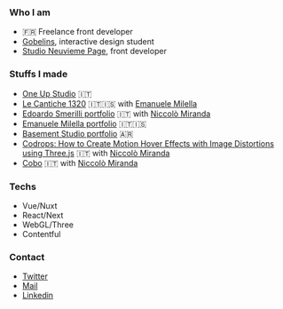 ### Who I am
- 🇫🇷 Freelance front developer
- [Gobelins](https://www.gobelins.fr/), interactive design student
- [Studio Neuvieme Page](https://neuviemepage.studio/), front developer

### Stuffs I made
- [One Up Studio](https://oneupstudio.it/) 🇮🇹
- [Le Cantiche 1320](https://www.lecantiche.com/) 🇮🇹🇮🇸 with [Emanuele Milella](https://twitter.com/EmanueleMilella)
- [Edoardo Smerilli portfolio](https://edoardosmerilli.com/) 🇮🇹 with [Niccolò Miranda](https://twitter.com/niccolomiranda)
- [Emanuele Milella portfolio](https://emanuelemilella.com/) 🇮🇹🇮🇸 
- [Basement Studio portfolio](https://basement.studio/) 🇦🇷 
- [Codrops: How to Create Motion Hover Effects with Image Distortions using Three.js](https://tympanus.net/codrops/2019/10/21/how-to-create-motion-hover-effects-with-image-distortions-using-three-js/) 🇮🇹 with [Niccolò Miranda](https://twitter.com/niccolomiranda)
- [Cobo](https://www.cobosrl.co/) 🇮🇹 with [Niccolò Miranda](https://twitter.com/niccolomiranda)

### Techs
- Vue/Nuxt
- React/Next
- WebGL/Three
- Contentful

### Contact
- [Twitter](https://twitter.com/clementroche_)
- [Mail](mailto:rchclement@gmail.com)
- [Linkedin](https://www.linkedin.com/in/cl%C3%A9ment-roche/)





<!--
**clementroche/clementroche** is a ✨ _special_ ✨ repository because its `README.md` (this file) appears on your GitHub profile.

Here are some ideas to get you started:

- 🔭 I’m currently working on ...
- 🌱 I’m currently learning ...
- 👯 I’m looking to collaborate on ...
- 🤔 I’m looking for help with ...
- 💬 Ask me about ...
- 📫 How to reach me: ...
- 😄 Pronouns: ...
- ⚡ Fun fact: ...
-->
